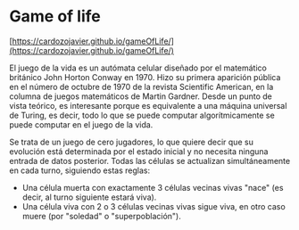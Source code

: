 # Game of life

[https://cardozojavier.github.io/gameOfLife/](https://cardozojavier.github.io/gameOfLife/)

El juego de la vida es un autómata celular diseñado por el matemático británico John Horton Conway en 1970. Hizo su primera aparición pública en el número de octubre de 1970 de la revista Scientific American, en la columna de juegos matemáticos de Martin Gardner. Desde un punto de vista teórico, es interesante porque es equivalente a una máquina universal de Turing, es decir, todo lo que se puede computar algorítmicamente se puede computar en el juego de la vida.

Se trata de un juego de cero jugadores, lo que quiere decir que su evolución está determinada por el estado inicial y no necesita ninguna entrada de datos posterior. Todas las células se actualizan simultáneamente en cada turno, siguiendo estas reglas:

* Una célula muerta con exactamente 3 células vecinas vivas "nace" (es decir, al turno siguiente estará viva).
* Una célula viva con 2 o 3 células vecinas vivas sigue viva, en otro caso muere (por "soledad" o "superpoblación").

